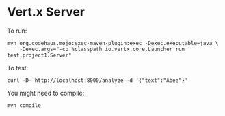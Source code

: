 #  Vert.x Server


To run:

```
mvn org.codehaus.mojo:exec-maven-plugin:exec -Dexec.executable=java \
	-Dexec.args="-cp %classpath io.vertx.core.Launcher run test.project1.Server"
```

To test:

```
curl -D- http://localhost:8000/analyze -d '{"text":"Abee"}'

```
You might need to compile:
```
mvn compile
```
